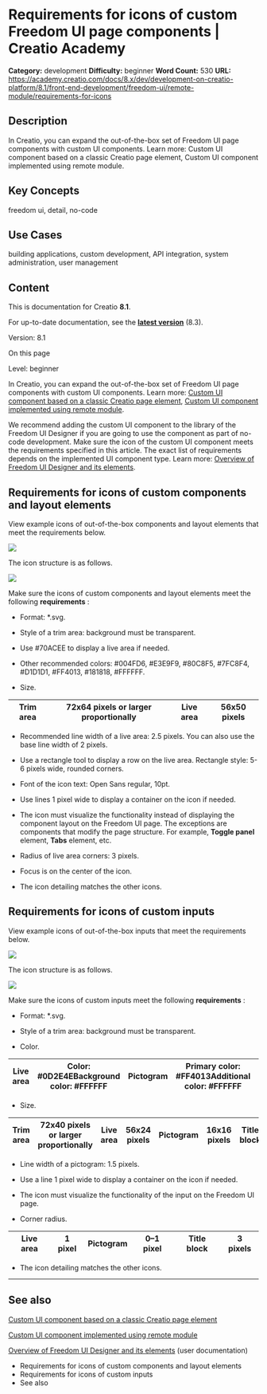 # Requirements for icons of custom Freedom UI page components | Creatio Academy

**Category:** development **Difficulty:** beginner **Word Count:** 530 **URL:**
https://academy.creatio.com/docs/8.x/dev/development-on-creatio-platform/8.1/front-end-development/freedom-ui/remote-module/requirements-for-icons

## Description

In Creatio, you can expand the out-of-the-box set of Freedom UI page components
with custom UI components. Learn more: Custom UI component based on a classic
Creatio page element, Custom UI component implemented using remote module.

## Key Concepts

freedom ui, detail, no-code

## Use Cases

building applications, custom development, API integration, system
administration, user management

## Content

This is documentation for Creatio **8.1**.

For up-to-date documentation, see the
**[latest version](/docs/8.x/dev/development-on-creatio-platform/front-end-development/freedom-ui/remote-module/requirements-for-icons)**
(8.3).

Version: 8.1

On this page

Level: beginner

In Creatio, you can expand the out-of-the-box set of Freedom UI page components
with custom UI components. Learn more:
[Custom UI component based on a classic Creatio page element](https://academy.creatio.com/documents?ver=8.1&id=15002),
[Custom UI component implemented using remote module](https://academy.creatio.com/documents?ver=8.1&id=15017).

We recommend adding the custom UI component to the library of the Freedom UI
Designer if you are going to use the component as part of no-code development.
Make sure the icon of the custom UI component meets the requirements specified
in this article. The exact list of requirements depends on the implemented UI
component type. Learn more:
[Overview of Freedom UI Designer and its elements](https://academy.creatio.com/documents?ver=8.1&id=2376).

## Requirements for icons of custom components and layout elements​

View example icons of out-of-the-box components and layout elements that meet
the requirements below.

![](https://academy.creatio.com/sites/default/files/documentation/sdk/ru/BPMonlineWebSDK/Screenshots/IconForCustomComponents/8.0/scr_OutOfTheBoxIcons.png)

The icon structure is as follows.

![](https://academy.creatio.com/sites/default/files/documentation/sdk/ru/BPMonlineWebSDK/Screenshots/IconForCustomComponents/8.0/scr_IconStructure.png)

Make sure the icons of custom components and layout elements meet the following
**requirements** :

- Format: \*.svg.

- Style of a trim area: background must be transparent.

- Use #70ACEE to display a live area if needed.

- Other recommended colors: #004FD6, #E3E9F9, #80C8F5, #7FC8F4, #D1D1D1,
  #FF4013, #181818, #FFFFFF.

- Size.

| Trim area | 72x64 pixels or larger proportionally | Live area | 56x50 pixels |
| --------- | ------------------------------------- | --------- | ------------ |

- Recommended line width of a live area: 2.5 pixels. You can also use the base
  line width of 2 pixels.

- Use a rectangle tool to display a row on the live area. Rectangle style: 5-6
  pixels wide, rounded corners.

- Font of the icon text: Open Sans regular, 10pt.

- Use lines 1 pixel wide to display a container on the icon if needed.

- The icon must visualize the functionality instead of displaying the component
  layout on the Freedom UI page. The exceptions are components that modify the
  page structure. For example, **Toggle panel** element, **Tabs** element, etc.

- Radius of live area corners: 3 pixels.

- Focus is on the center of the icon.

- The icon detailing matches the other icons.

## Requirements for icons of custom inputs​

View example icons of out-of-the-box inputs that meet the requirements below.

![](https://academy.creatio.com/sites/default/files/documentation/sdk/ru/BPMonlineWebSDK/Screenshots/IconForCustomComponents/8.0/scr_OutOfTheBoxIcons2.png)

The icon structure is as follows.

![](https://academy.creatio.com/sites/default/files/documentation/sdk/ru/BPMonlineWebSDK/Screenshots/IconForCustomComponents/8.0/scr_IconStructure2.png)

Make sure the icons of custom inputs meet the following **requirements** :

- Format: \*.svg.

- Style of a trim area: background must be transparent.

- Color.

| Live area | Color: #0D2E4EBackground color: #FFFFFF | Pictogram | Primary color: #FF4013Additional color: #FFFFFF | Title block | #D1D1D1 |
| --------- | --------------------------------------- | --------- | ----------------------------------------------- | ----------- | ------- |

- Size.

| Trim area | 72x40 pixels or larger proportionally | Live area | 56x24 pixels | Pictogram | 16x16 pixels | Title block | 24x6 pixels |
| --------- | ------------------------------------- | --------- | ------------ | --------- | ------------ | ----------- | ----------- |

- Line width of a pictogram: 1.5 pixels.

- Use a line 1 pixel wide to display a container on the icon if needed.

- The icon must visualize the functionality of the input on the Freedom UI page.

- Corner radius.

| Live area | 1 pixel | Pictogram | 0–1 pixel | Title block | 3 pixels |
| --------- | ------- | --------- | --------- | ----------- | -------- |

- The icon detailing matches the other icons.

---

## See also​

[Custom UI component based on a classic Creatio page element](https://academy.creatio.com/documents?ver=8.1&id=15002)

[Custom UI component implemented using remote module](https://academy.creatio.com/documents?ver=8.1&id=15017)

[Overview of Freedom UI Designer and its elements](https://academy.creatio.com/documents?ver=8.1&id=2376)
(user documentation)

- Requirements for icons of custom components and layout elements
- Requirements for icons of custom inputs
- See also
